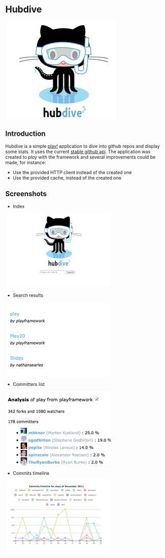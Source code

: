 # Hubdive

![logo](http://github.com/mchv/hubdive/raw/master/public/images/biglogo.png)

## Introduction

Hubdive is a simple [play!](http://www.playframework.org/) application to dive into github repos and display some stats.
It uses the current [stable github api](http://develop.github.com/p/general.html). 
The application was created to *play* with the framework and several improvements could be made, for instance:

* Use the provided HTTP client instead of the created one
* Use the provided cache, instead of the created one

## Screenshots

* Index

![main](http://github.com/mchv/hubdive/raw/master/public/html/searchMain.png)

* Search results

![results](http://github.com/mchv/hubdive/raw/master/public/html/searchSecond.png)

* Committers list

![analyse](http://github.com/mchv/hubdive/raw/master/public/html/analyse.png)

* Commits timeline

![timeline](http://github.com/mchv/hubdive/raw/master/public/html/timelineDays.png)